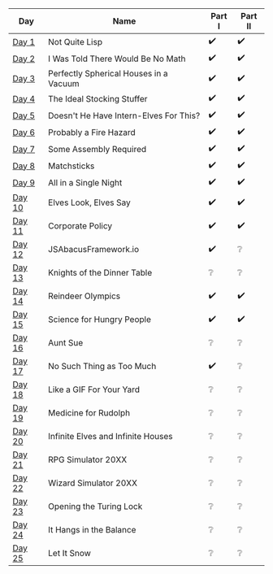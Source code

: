 | Day                                                                                         | Name                                   | Part I             | Part II            |
|---------------------------------------------------------------------------------------------|----------------------------------------|--------------------|--------------------|
| [Day 1](https://github.com/turczak/AoC2015/tree/main/src/main/java/com/adventofcode/day01)  | Not Quite Lisp                         | :heavy_check_mark: | :heavy_check_mark: |
| [Day 2](https://github.com/turczak/AoC2015/tree/main/src/main/java/com/adventofcode/day02)  | I Was Told There Would Be No Math      | :heavy_check_mark: | :heavy_check_mark: |
| [Day 3](https://github.com/turczak/AoC2015/tree/main/src/main/java/com/adventofcode/day03)  | Perfectly Spherical Houses in a Vacuum | :heavy_check_mark: | :heavy_check_mark: |
| [Day 4](https://github.com/turczak/AoC2015/tree/main/src/main/java/com/adventofcode/day04)  | The Ideal Stocking Stuffer             | :heavy_check_mark: | :heavy_check_mark: |
| [Day 5](https://github.com/turczak/AoC2015/tree/main/src/main/java/com/adventofcode/day05)  | Doesn't He Have Intern-Elves For This? | :heavy_check_mark: | :heavy_check_mark: |
| [Day 6](https://github.com/turczak/AoC2015/tree/main/src/main/java/com/adventofcode/day06)  | Probably a Fire Hazard                 | :heavy_check_mark: | :heavy_check_mark: |
| [Day 7](https://github.com/turczak/AoC2015/tree/main/src/main/java/com/adventofcode/day07)  | Some Assembly Required                 | :heavy_check_mark: | :heavy_check_mark: |
| [Day 8](https://github.com/turczak/AoC2015/tree/main/src/main/java/com/adventofcode/day08)  | Matchsticks                            | :heavy_check_mark: | :heavy_check_mark: |
| [Day 9](https://github.com/turczak/AoC2015/tree/main/src/main/java/com/adventofcode/day09)  | All in a Single Night                  | :heavy_check_mark: | :heavy_check_mark: |
| [Day 10](https://github.com/turczak/AoC2015/tree/main/src/main/java/com/adventofcode/day10) | Elves Look, Elves Say                  | :heavy_check_mark: | :heavy_check_mark: |
| [Day 11](https://github.com/turczak/AoC2015/tree/main/src/main/java/com/adventofcode/day11) | Corporate Policy                       | :heavy_check_mark: | :heavy_check_mark: |
| [Day 12](https://github.com/turczak/AoC2015/tree/main/src/main/java/com/adventofcode/day12) | JSAbacusFramework.io                   | :heavy_check_mark: | :grey_question:    |
| [Day 13](https://github.com/turczak/AoC2015/tree/main/src/main/java/com/adventofcode/day13) | Knights of the Dinner Table            | :grey_question:    | :grey_question:    |
| [Day 14](https://github.com/turczak/AoC2015/tree/main/src/main/java/com/adventofcode/day14) | Reindeer Olympics                      | :heavy_check_mark: | :heavy_check_mark: |
| [Day 15](https://github.com/turczak/AoC2015/tree/main/src/main/java/com/adventofcode/day15) | Science for Hungry People              | :heavy_check_mark: | :heavy_check_mark: |
| [Day 16](https://github.com/turczak/AoC2015/tree/main/src/main/java/com/adventofcode/day16) | Aunt Sue                               | :grey_question:    | :grey_question:    |
| [Day 17](https://github.com/turczak/AoC2015/tree/main/src/main/java/com/adventofcode/day17) | No Such Thing as Too Much              | :heavy_check_mark: | :grey_question:    |
| [Day 18](https://github.com/turczak/AoC2015/tree/main/src/main/java/com/adventofcode/day18) | Like a GIF For Your Yard               | :grey_question:    | :grey_question:    |
| [Day 19](https://github.com/turczak/AoC2015/tree/main/src/main/java/com/adventofcode/day19) | Medicine for Rudolph                   | :grey_question:    | :grey_question:    |
| [Day 20](https://github.com/turczak/AoC2015/tree/main/src/main/java/com/adventofcode/day20) | Infinite Elves and Infinite Houses     | :grey_question:    | :grey_question:    |
| [Day 21](https://github.com/turczak/AoC2015/tree/main/src/main/java/com/adventofcode/day21) | RPG Simulator 20XX                     | :grey_question:    | :grey_question:    |
| [Day 22](https://github.com/turczak/AoC2015/tree/main/src/main/java/com/adventofcode/day22) | Wizard Simulator 20XX                  | :grey_question:    | :grey_question:    |
| [Day 23](https://github.com/turczak/AoC2015/tree/main/src/main/java/com/adventofcode/day23) | Opening the Turing Lock                | :grey_question:    | :grey_question:    |
| [Day 24](https://github.com/turczak/AoC2015/tree/main/src/main/java/com/adventofcode/day24) | It Hangs in the Balance                | :grey_question:    | :grey_question:    |
| [Day 25](https://github.com/turczak/AoC2015/tree/main/src/main/java/com/adventofcode/day25) | Let It Snow                            | :grey_question:    | :grey_question:    |
